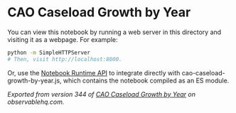 # CAO Caseload Growth by Year

You can view this notebook by running a web server in this directory and
visiting it as a webpage. For example:

```sh
python -m SimpleHTTPServer
# Then, visit http://localhost:8000.
```

Or, use the [Notebook Runtime API](https://github.com/observablehq/notebook-runtime) to
integrate directly with cao-caseload-growth-by-year.js, which contains the notebook compiled as an
ES module.

*Exported from version 344 of [CAO Caseload Growth by Year](https://beta.observablehq.com/@aaronkyle/cao-caseload-growth-by-year) on observablehq.com.*